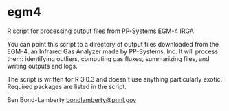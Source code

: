 egm4
====

R script for processing output files from PP-Systems EGM-4 IRGA

You can point this script to a directory of output files downloaded from the EGM-4, an Infrared Gas Analyzer made by PP-Systems, Inc. It will process them: identifying outliers, computing gas fluxes, summarizing files, and writing outputs and logs.

The script is written for R 3.0.3 and doesn't use anything particularly exotic. Required packages are listed in the script.

Ben Bond-Lamberty
bondlamberty@pnnl.gov


